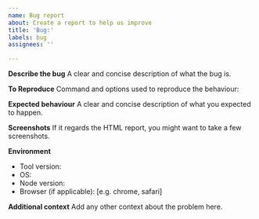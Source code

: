 ```yaml
---
name: Bug report
about: Create a report to help us improve
title: 'Bug:'
labels: bug
assignees: ''

---
```


**Describe the bug**
A clear and concise description of what the bug is.

**To Reproduce**
Command and options used to reproduce the behaviour:

**Expected behaviour**
A clear and concise description of what you expected to happen.

**Screenshots**
If it regards the HTML report, you might want to take a few screenshots.

**Environment**
 - Tool version: 
 - OS:
 - Node version:
 - Browser (if applicable): [e.g. chrome, safari]

**Additional context**
Add any other context about the problem here.
